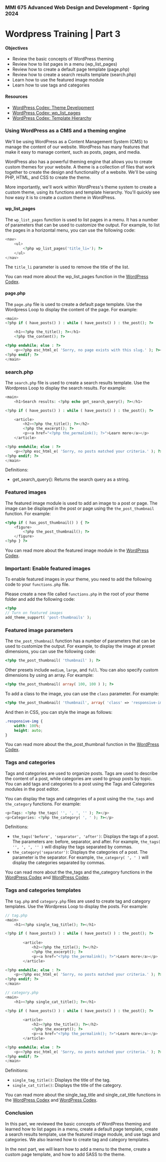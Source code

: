 ### MMI 675 Advanced Web Design and Development - Spring 2024

# Wordpress Training | Part 3

#### Objectives

- Review the basic concepts of WordPress theming
- Review how to list pages in a menu (wp_list_pages)
- Review how to create a default page template (page.php)
- Review how to create a search results template (search.php)
- Learn how to use the featured image module
- Learn how to use tags and categories

#### Resources

- [WordPress Codex: Theme Development](https://codex.wordpress.org/Theme_Development)
- [WordPress Codex: wp_list_pages](https://codex.wordpress.org/Function_Reference/wp_list_pages)
- [WordPress Codex: Template Hierarchy](https://developer.wordpress.org/themes/basics/template-hierarchy/)


### Using WordPress as a CMS and a theming engine

We'll be using WordPress as a Content Management System (CMS) to manage the content of our website. WordPress has many features that make it easy to manage content, such as posts, pages, and media. 

WordPress also has a powerful theming engine that allows you to create custom themes for your website. A theme is a collection of files that work together to create the design and functionality of a website. We'll be using PHP, HTML, and CSS to create the theme. 

More importantly, we'll work within WordPress's theme system to create a custom theme, using its functions and template hierarchy. You'll quickly see how easy it is to create a custom theme in WordPress.


#### wp_list_pages

The `wp_list_pages` function is used to list pages in a menu. It has a number of parameters that can be used to customize the output. For example, to list the pages in a horizontal menu, you can use the following code:

```php
<nav>
    <ul>
        <?php wp_list_pages('title_li='); ?>
    </ul>
</nav>
```

The `title_li` parameter is used to remove the title of the list.

You can read more about the wp_list_pages function in the [WordPress Codex](https://codex.wordpress.org/Function_Reference/wp_list_pages).


#### page.php

The `page.php` file is used to create a default page template. Use the Wordpress Loop to display the content of the page. For example:

```php
<main>
<?php if ( have_posts() ) : while ( have_posts() ) : the_post(); ?>

    <h1><?php the_title(); ?></h1>
    <?php the_content(); ?>

<?php endwhile; else : ?>
	<p><?php esc_html_e( 'Sorry, no page exists with this slug.' ); ?></p>
<?php endif; ?>
</main>
```

### search.php

The `search.php` file is used to create a search results template. Use the Wordpress Loop to display the search results. For example:

```php
<main>
    <h1>Search results: <?php echo get_search_query(); ?></h1>

<?php if ( have_posts() ) : while ( have_posts() ) : the_post(); ?>

    <article>
        <h2><?php the_title(); ?></h2>
        <?php the_excerpt(); ?>
        <p><a href="<?php the_permalink(); ?>">Learn more</a></p>
    </article>

<?php endwhile; else : ?>
	<p><?php esc_html_e( 'Sorry, no posts matched your criteria.' ); ?></p>
<?php endif; ?>
</main>
```

Definitions:
- get_search_query(): Returns the search query as a string.

### Featured images

The featured image module is used to add an image to a post or page. The image can be displayed in the post or page using the `the_post_thumbnail` function. For example:

```php
<?php if ( has_post_thumbnail() ) { ?>
    <figure>
        <?php the_post_thumbnail(); ?>
    </figure>
<?php } ?>
```

You can read more about the featured image module in the [WordPress Codex](https://developer.wordpress.org/themes/functionality/featured-images-post-thumbnails/).

### Important: Enable featured images

To enable featured images in your theme, you need to add the following code to your `functions.php` file. 

Please create a new file called `functions.php` in the root of your theme folder and add the following code:

```php
<?php
// Turn on featured images
add_theme_support( 'post-thumbnails' );
```

### Featured image parameters

The `the_post_thumbnail` function has a number of parameters that can be used to customize the output. For example, to display the image at preset dimensions, you can use the following code:

```php
<?php the_post_thumbnail( 'thumbnail' ); ?>
```

Other presets include `medium`, `large`, and `full`. You can also specify custom dimensions by using an array. For example:

```php
<?php the_post_thumbnail( array( 100, 100 ) ); ?>
```

To add a class to the image, you can use the `class` parameter. For example:

```php
<?php the_post_thumbnail( 'thumbnail', array( 'class' => 'responsive-img' ) ); ?>
```

And then in CSS, you can style the image as follows:

```css
.responsive-img {
    width: 100%;
    height: auto;
}
```

You can read more about the the_post_thumbnail function in the [WordPress Codex](https://developer.wordpress.org/reference/functions/the_post_thumbnail/).

### Tags and categories

Tags and categories are used to organize posts. Tags are used to describe the content of a post, while categories are used to group posts by topic. You can add tags and categories to a post using the Tags and Categories modules in the post editor.

You can display the tags and categories of a post using the `the_tags` and `the_category` functions. For example:

```php
<p>Tags: <?php the_tags( '', ', ', '' ); ?></p>
<p>Categories: <?php the_category( ', ' ); ?></p>
```

Definitions:
- `the_tags('before', 'separator', 'after')`: Displays the tags of a post. The parameters are: before, separator, and after. For example, `the_tags( '', ', ', '' )` will display the tags separated by commas.
- `the_category('separator')`: Displays the categories of a post. The parameter is the separator. For example, `the_category( ', ' )` will display the categories separated by commas.

You can read more about the the_tags and the_category functions in the [WordPress Codex](https://developer.wordpress.org/reference/functions/the_tags/) and [WordPress Codex](https://developer.wordpress.org/reference/functions/the_category/).

### Tags and categories templates

The `tag.php` and `category.php` files are used to create tag and category templates. Use the Wordpress Loop to display the posts. For example:

```php
// tag.php
<main>
    <h1><?php single_tag_title(); ?></h1>

<?php if ( have_posts() ) : while ( have_posts() ) : the_post(); ?>
    
        <article>
            <h2><?php the_title(); ?></h2>
            <?php the_excerpt(); ?>
            <p><a href="<?php the_permalink(); ?>">Learn more</a></p>
        </article>

<?php endwhile; else : ?>
    <p><?php esc_html_e( 'Sorry, no posts matched your criteria.' ); ?></p>
<?php endif; ?>
</main>
```


```php
// category.php
<main>
    <h1><?php single_cat_title(); ?></h1>

<?php if ( have_posts() ) : while ( have_posts() ) : the_post(); ?>
    
        <article>
            <h2><?php the_title(); ?></h2>
            <?php the_excerpt(); ?>
            <p><a href="<?php the_permalink(); ?>">Learn more</a></p>
        </article>

<?php endwhile; else : ?>
    <p><?php esc_html_e( 'Sorry, no posts matched your criteria.' ); ?></p>
<?php endif; ?>
</main>
```

Definitions:
- `single_tag_title()`: Displays the title of the tag.
- `single_cat_title()`: Displays the title of the category.

You can read more about the single_tag_title and single_cat_title functions in the [WordPress Codex](https://developer.wordpress.org/reference/functions/single_tag_title/) and [WordPress Codex](https://developer.wordpress.org/reference/functions/single_cat_title/).

### Conclusion

In this part, we reviewed the basic concepts of WordPress theming and learned how to list pages in a menu, create a default page template, create a search results template, use the featured image module, and use tags and categories. We also learned how to create tag and category templates.

In the next part, we will learn how to add a menu to the theme, create a custom page template, and how to add SASS to the theme.

